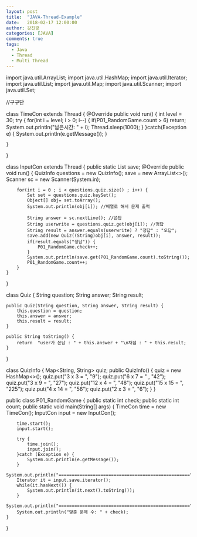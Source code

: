 ```yaml
---
layout: post
title:  "JAVA-Thread-Example"
date:   2018-02-17 12:00:00
author: 강진광
categories: [JAVA]
comments: true
tags:
  - Java
  - Thread
  - Multi Thread
---
```

import java.util.ArrayList;
import java.util.HashMap;
import java.util.Iterator;
import java.util.List;
import java.util.Map;
import java.util.Scanner;
import java.util.Set;

//구구단

class TimeCon extends Thread {
	@Override
	public void run() {
		int level = 30;
		try {
			for(int i = level; i > 0; i--) {
				if(P01_RandomGame.count > 6) return;
				System.out.println("남은시간: " + i);
				Thread.sleep(1000);
			}
		}catch(Exception e) {
			System.out.println(e.getMessage());
		}
		
	}
}

class InputCon extends Thread {
	public static List<Quiz> save;
	@Override
	public void run() {
		QuizInfo questions = new QuizInfo();
		save = new ArrayList<>();
		Scanner sc = new Scanner(System.in); 
        
        for(int i = 0 ; i < questions.quiz.size() ; i++) {
            Set set = questions.quiz.keySet();
            Object[] obj= set.toArray(); 
            System.out.println(obj[i]); //배열로 해서 문제 출력
            
            String answer = sc.nextLine(); //쓴답
            String userwrite = questions.quiz.get(obj[i]); //정답
            String result = answer.equals(userwrite) ? "정답" : "오답"; 
            save.add(new Quiz((String)obj[i], answer, result)); 
            if(result.equals("정답")) {
            	P01_RandomGame.check++;
            }
            System.out.println(save.get(P01_RandomGame.count).toString());
            P01_RandomGame.count++;
        }
	}
}

class Quiz {
    String question;
    String answer;
    String result;
 
    public Quiz(String question, String answer, String result) {
        this.question = question;
        this.answer = answer;
        this.result = result;
    }
 
    public String toString() {
        return  "user가 쓴답 : " + this.answer + "\n채점 : " + this.result;
    }
}

class QuizInfo {
	Map<String, String> quiz;
    public QuizInfo() {
        quiz = new HashMap<>();
        quiz.put("3 x 3 = ", "9");
        quiz.put("6 x 7 = " , "42");
        quiz.put("3 x 9 = ", "27");
        quiz.put("12 x 4 = ", "48");
        quiz.put("15 x 15 = ", "225");
        quiz.put("4 x 14 = ", "56");
        quiz.put("2 x 3 = ", "6");
    }
}

public class P01_RandomGame {
	public static int check;
	public static int count;
	public static void main(String[] args) {
		TimeCon time = new TimeCon();
		InputCon input = new InputCon();
		
		time.start();
		input.start();
		
		try {
			time.join();
			input.join();
		}catch (Exception e) {
			System.out.println(e.getMessage());
		}
		System.out.println("==================================================");
		Iterator it = input.save.iterator();
		while(it.hasNext()) {
			System.out.println(it.next().toString());
		}
		System.out.println("==================================================");
		System.out.println("맞춘 문제 수: " + check);
	}
}
